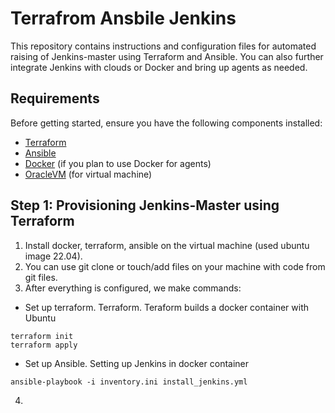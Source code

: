 # Terrafrom Ansbile Jenkins
This repository contains instructions and configuration files for automated raising of Jenkins-master using Terraform and Ansible. You can also further integrate Jenkins with clouds or Docker and bring up agents as needed.
## Requirements
Before getting started, ensure you have the following components installed:
- [Terraform](https://www.terraform.io/)
- [Ansible](https://www.ansible.com/)
- [Docker](https://www.docker.com/) (if you plan to use Docker for agents)
- [OracleVM](https://www.virtualbox.org/) (for virtual machine)

## Step 1: Provisioning Jenkins-Master using Terraform
1. Install docker, terraform, ansible on the virtual machine (used ubuntu image 22.04).
2. You can use git clone or touch/add files on your machine with code from git files.
3. After everything is configured, we make commands:
- Set up terraform. Terraform. Teraform builds a docker container with Ubuntu
```
terraform init
terraform apply
```
- Set up Ansible. Setting up Jenkins in docker container
```
ansible-playbook -i inventory.ini install_jenkins.yml
```
4. 
